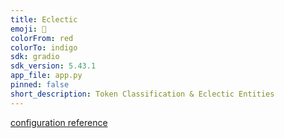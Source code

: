```yaml
---
title: Eclectic
emoji: 🦀
colorFrom: red
colorTo: indigo
sdk: gradio
sdk_version: 5.43.1
app_file: app.py
pinned: false
short_description: Token Classification & Eclectic Entities
---
```


[configuration reference](https://huggingface.co/docs/hub/spaces-config-reference)
